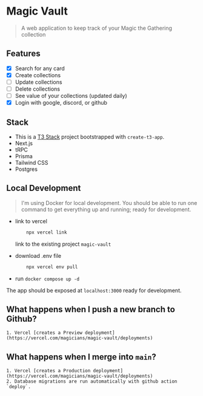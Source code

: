 # Magic Vault
> A web application to keep track of your Magic the Gathering collection

## Features
- [x] Search for any card
- [x] Create collections
- [ ] Update collections
- [ ] Delete collections
- [ ] See value of your collections (updated daily)
- [x] Login with google, discord, or github

## Stack
- This is a [T3 Stack](https://create.t3.gg/) project bootstrapped with `create-t3-app`.
- Next.js
- tRPC
- Prisma
- Tailwind CSS
- Postgres

## Local Development
> I'm using Docker for local development. You should be able to run one command to get everything up and running; ready for development.

- link to vercel
    ```bash
        npx vercel link
    ```
    link to the existing project `magic-vault`

- download .env file
    ```bash
        npx vercel env pull
    ```

- run `docker compose up -d`

The app should be exposed at `localhost:3000` ready for development.

## What happens when I push a new branch to Github?
    1. Vercel [creates a Preview deployment](https://vercel.com/magicians/magic-vault/deployments)

## What happens when I merge into `main`?
    1. Vercel [creates a Production deployment](https://vercel.com/magicians/magic-vault/deployments)
    2. Database migrations are run automatically with github action `deploy`.

